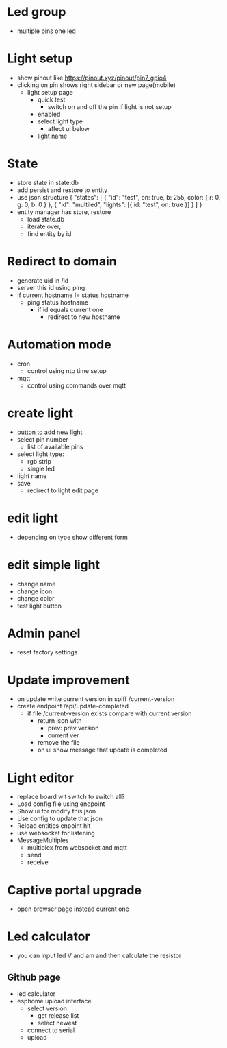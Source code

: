 # Led group
- multiple pins one led


# Light setup
  - show pinout like https://pinout.xyz/pinout/pin7_gpio4
  - clicking on pin shows right sidebar or new page(mobile)
    - light setup page
      - quick test
        - switch on and off the pin if light is not setup
      - enabled
      - select light type
        - affect ui below
      - light name

# State

- store state in state.db
- add persist and restore to entity
- use json structure
  {
    "states": [
      { "id": "test", on: true, b: 255, color: { r: 0, g: 0, b: 0 } },
      { "id": "multiled", "lights": [{ id: "test", on: true }] }
    ]
  }
- entity manager has store, restore
  - load state.db
  - iterate over,
  - find entity by id

# Redirect to domain
- generate uid in /id
- server this id using ping
- if current hostname != status hostname
  - ping status hostname
    - if id equals current one
      - redirect to new hostname

# Automation mode
  - cron
    - control using ntp time setup
  - mqtt
    - control using commands over mqtt

# create light
  - button to add new light
  - select pin number
    - list of available pins
  - select light type:
    - rgb strip
    - single led
  - light name
  - save
    - redirect to light edit page
# edit light
  - depending on type show different form

# edit simple light
  - change name
  - change icon
  - change color
  - test light button



# Admin panel
- reset factory settings


# Update improvement
- on update write current version in spiff /current-version
- create endpoint /api/update-completed
  - if file /current-version exists compare with current version
    - return json with
      - prev: prev version
      - current ver
    - remove the file
    - on ui show message that update is completed

# Light editor

- replace board wit switch to switch all?
- Load config file using endpoint
- Show ui for modify this json
- Use config to update that json
- Reload entities enpoint hit
- use websocket for listening
- MessageMultiples
  - multiplex from websocket and mqtt
  - send
  - receive


# Captive portal upgrade

- open browser page instead current one


# Led calculator
- you can input led V and am and then calculate the resistor

## Github page

- led calculator
- esphome upload interface
  - select version
    - get release list
    - select newest
  - connect to serial
  - upload
